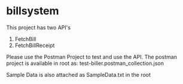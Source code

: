 # billsystem

This project has two API's

1. FetchBill
2. FetchBillReceipt

Please use the Postman Project to test and use the API. The postman project is available in root as: test-biller.postman_collection.json

Sample Data is also attached as SampleData.txt in the root
